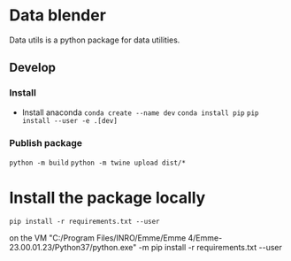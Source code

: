 

# Data blender
Data utils is a python package for data utilities.
## Develop
### Install
* Install anaconda
```conda create --name dev```
```conda install pip```
```pip install --user -e .[dev]```


### Publish package
```python -m build```
```python -m twine upload dist/*```




# Install the package locally
```pip install -r requirements.txt --user```

on the VM 
"C:/Program Files/INRO/Emme/Emme 4/Emme-23.00.01.23/Python37/python.exe" -m pip install -r requirements.txt --user
